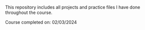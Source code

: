 This repository includes all projects and practice files I have done throughout the course.

Course completed on: 02/03/2024
